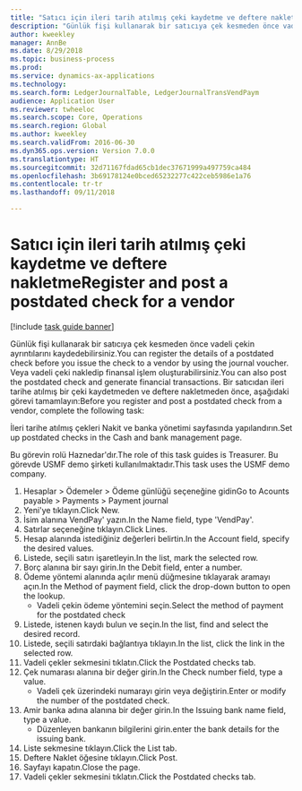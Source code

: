 ```yaml
--- 
title: "Satıcı için ileri tarih atılmış çeki kaydetme ve deftere nakletme"
description: "Günlük fişi kullanarak bir satıcıya çek kesmeden önce vadeli çekin ayrıntılarını kaydedebilirsiniz."
author: kweekley
manager: AnnBe
ms.date: 8/29/2018
ms.topic: business-process
ms.prod: 
ms.service: dynamics-ax-applications
ms.technology: 
ms.search.form: LedgerJournalTable, LedgerJournalTransVendPaym
audience: Application User
ms.reviewer: twheeloc
ms.search.scope: Core, Operations
ms.search.region: Global
ms.author: kweekley
ms.search.validFrom: 2016-06-30
ms.dyn365.ops.version: Version 7.0.0
ms.translationtype: HT
ms.sourcegitcommit: 32d71167fdad65cb1dec37671999a497759ca484
ms.openlocfilehash: 3b69178124e0bced65232277c422ceb5986e1a76
ms.contentlocale: tr-tr
ms.lasthandoff: 09/11/2018

---
```

# <a name="register-and-post-a-postdated-check-for-a-vendor"></a><span data-ttu-id="9a715-103">Satıcı için ileri tarih atılmış çeki kaydetme ve deftere nakletme</span><span class="sxs-lookup"><span data-stu-id="9a715-103">Register and post a postdated check for a vendor</span></span>

[!include [task guide banner](../../includes/task-guide-banner.md)]

<span data-ttu-id="9a715-104">Günlük fişi kullanarak bir satıcıya çek kesmeden önce vadeli çekin ayrıntılarını kaydedebilirsiniz.</span><span class="sxs-lookup"><span data-stu-id="9a715-104">You can register the details of a postdated check before you issue the check to a vendor by using the journal voucher.</span></span> <span data-ttu-id="9a715-105">Veya vadeli çeki nakledip finansal işlem oluşturabilirsiniz.</span><span class="sxs-lookup"><span data-stu-id="9a715-105">You can also post the postdated check and generate financial transactions.</span></span> <span data-ttu-id="9a715-106">Bir satıcıdan ileri tarihe atılmış bir çeki kaydetmeden ve deftere nakletmeden önce, aşağıdaki görevi tamamlayın:</span><span class="sxs-lookup"><span data-stu-id="9a715-106">Before you register and post a postdated check from a vendor, complete the following task:</span></span> 

<span data-ttu-id="9a715-107">İleri tarihe atılmış çekleri Nakit ve banka yönetimi sayfasında yapılandırın.</span><span class="sxs-lookup"><span data-stu-id="9a715-107">Set up postdated checks in the Cash and bank management page.</span></span> 



<span data-ttu-id="9a715-108">Bu görevin rolü Haznedar'dır.</span><span class="sxs-lookup"><span data-stu-id="9a715-108">The role of this task guides is Treasurer.</span></span> <span data-ttu-id="9a715-109">Bu görevde USMF demo şirketi kullanılmaktadır.</span><span class="sxs-lookup"><span data-stu-id="9a715-109">This task uses the USMF demo company.</span></span>

1. <span data-ttu-id="9a715-110">Hesaplar > Ödemeler > Ödeme günlüğü seçeneğine gidin</span><span class="sxs-lookup"><span data-stu-id="9a715-110">Go to Acounts payable > Payments > Payment journal</span></span>
2. <span data-ttu-id="9a715-111">Yeni'ye tıklayın.</span><span class="sxs-lookup"><span data-stu-id="9a715-111">Click New.</span></span>
3. <span data-ttu-id="9a715-112">İsim alanına VendPay' yazın.</span><span class="sxs-lookup"><span data-stu-id="9a715-112">In the Name field, type 'VendPay'.</span></span>
4. <span data-ttu-id="9a715-113">Satırlar seçeneğine tıklayın.</span><span class="sxs-lookup"><span data-stu-id="9a715-113">Click Lines.</span></span>
5. <span data-ttu-id="9a715-114">Hesap alanında istediğiniz değerleri belirtin.</span><span class="sxs-lookup"><span data-stu-id="9a715-114">In the Account field, specify the desired values.</span></span>
6. <span data-ttu-id="9a715-115">Listede, seçili satırı işaretleyin.</span><span class="sxs-lookup"><span data-stu-id="9a715-115">In the list, mark the selected row.</span></span>
7. <span data-ttu-id="9a715-116">Borç alanına bir sayı girin.</span><span class="sxs-lookup"><span data-stu-id="9a715-116">In the Debit field, enter a number.</span></span>
8. <span data-ttu-id="9a715-117">Ödeme yöntemi alanında açılır menü düğmesine tıklayarak aramayı açın.</span><span class="sxs-lookup"><span data-stu-id="9a715-117">In the Method of payment field, click the drop-down button to open the lookup.</span></span>
    * <span data-ttu-id="9a715-118">Vadeli çekin ödeme yöntemini seçin.</span><span class="sxs-lookup"><span data-stu-id="9a715-118">Select the method of payment for the postdated check</span></span>  
9. <span data-ttu-id="9a715-119">Listede, istenen kaydı bulun ve seçin.</span><span class="sxs-lookup"><span data-stu-id="9a715-119">In the list, find and select the desired record.</span></span>
10. <span data-ttu-id="9a715-120">Listede, seçili satırdaki bağlantıya tıklayın.</span><span class="sxs-lookup"><span data-stu-id="9a715-120">In the list, click the link in the selected row.</span></span>
11. <span data-ttu-id="9a715-121">Vadeli çekler sekmesini tıklatın.</span><span class="sxs-lookup"><span data-stu-id="9a715-121">Click the Postdated checks tab.</span></span>
12. <span data-ttu-id="9a715-122">Çek numarası alanına bir değer girin.</span><span class="sxs-lookup"><span data-stu-id="9a715-122">In the Check number field, type a value.</span></span>
    * <span data-ttu-id="9a715-123">Vadeli çek üzerindeki numarayı girin veya değiştirin.</span><span class="sxs-lookup"><span data-stu-id="9a715-123">Enter or modify the number of the postdated check.</span></span>  
13. <span data-ttu-id="9a715-124">Amir banka adına alanına bir değer girin.</span><span class="sxs-lookup"><span data-stu-id="9a715-124">In the Issuing bank name field, type a value.</span></span>
    * <span data-ttu-id="9a715-125">Düzenleyen bankanın bilgilerini girin.</span><span class="sxs-lookup"><span data-stu-id="9a715-125">enter the bank details for the issuing bank.</span></span>  
14. <span data-ttu-id="9a715-126">Liste sekmesine tıklayın.</span><span class="sxs-lookup"><span data-stu-id="9a715-126">Click the List tab.</span></span>
15. <span data-ttu-id="9a715-127">Deftere Naklet öğesine tıklayın.</span><span class="sxs-lookup"><span data-stu-id="9a715-127">Click Post.</span></span>
16. <span data-ttu-id="9a715-128">Sayfayı kapatın.</span><span class="sxs-lookup"><span data-stu-id="9a715-128">Close the page.</span></span>
17. <span data-ttu-id="9a715-129">Vadeli çekler sekmesini tıklatın.</span><span class="sxs-lookup"><span data-stu-id="9a715-129">Click the Postdated checks tab.</span></span>


